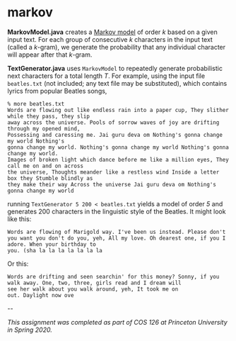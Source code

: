 # markov

**MarkovModel.java** creates a [Markov model](https://en.wikipedia.org/wiki/Markov_chain) of order *k* based on a given input text. For each group of consecutive *k* characters in the input text (called a *k*-gram), we generate the probability that any individual character will appear after that *k*-gram.

**TextGenerator.java** uses `MarkovModel` to repeatedly generate probabilistic next characters for a total length *T*. For example, using the input file `beatles.txt` (not included; any text file may be substituted), which contains lyrics from popular Beatles songs,

```
% more beatles.txt
Words are flowing out like endless rain into a paper cup, They slither while they pass, they slip
away across the universe. Pools of sorrow waves of joy are drifting through my opened mind,
Possessing and caressing me. Jai guru deva om Nothing's gonna change my world Nothing's
gonna change my world. Nothing's gonna change my world Nothing's gonna change my world.
Images of broken light which dance before me like a million eyes, They call me on and on across
the universe, Thoughts meander like a restless wind Inside a letter box they Stumble blindly as
they make their way Across the universe Jai guru deva om Nothing's gonna change my world
```

running `TextGenerator 5 200 < beatles.txt` yields a model of order *5* and generates 200 characters in the linguistic style of the Beatles. It might look like this:

```
Words are flowing of Marigold way. I've been us instead. Please don't you want you don't do you, yeh, All my love. Oh dearest one, if you I adore. When your birthday to
you. (sha la la la la la la la 
```

Or this:

```
Words are drifting and seen searchin' for this money? Sonny, if you walk away. One, two, three, girls read and I dream will
see her walk about you walk around, yeh, It took me on
out. Daylight now ove
```

--

*This assignment was completed as part of COS 126 at Princeton University in Spring 2020.*
